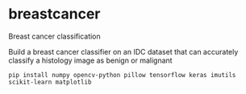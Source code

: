 # breastcancer
Breast cancer classification 

Build a breast cancer classifier on an IDC dataset that can accurately classify a histology image as benign or malignant


```
pip install numpy opencv-python pillow tensorflow keras imutils scikit-learn matplotlib
```
